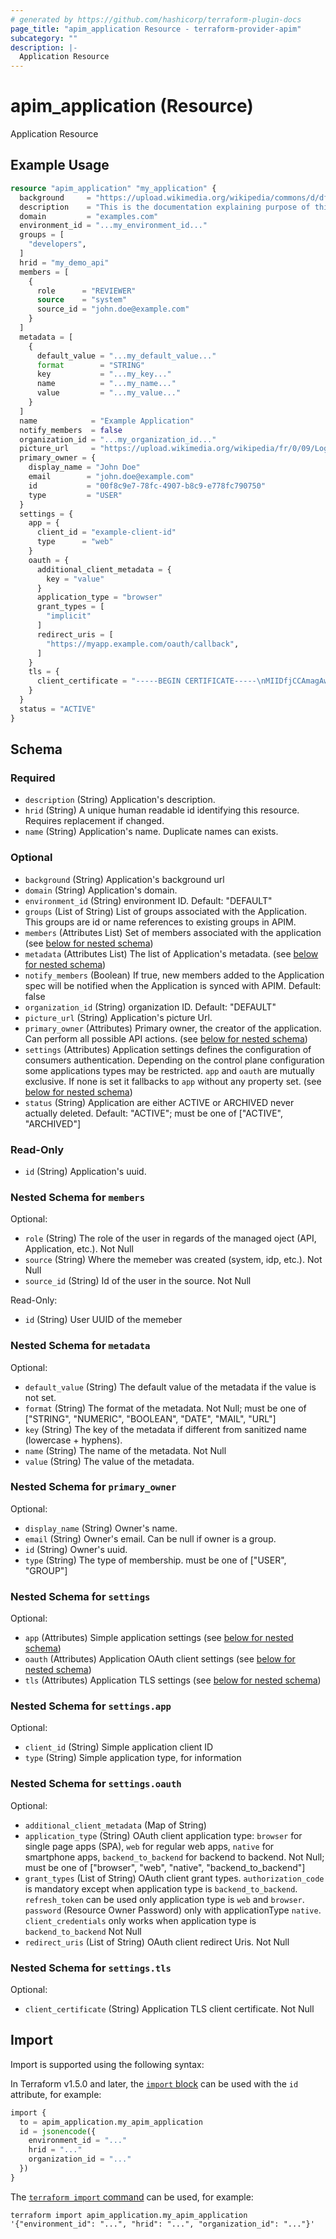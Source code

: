 ```yaml
---
# generated by https://github.com/hashicorp/terraform-plugin-docs
page_title: "apim_application Resource - terraform-provider-apim"
subcategory: ""
description: |-
  Application Resource
---
```


# apim_application (Resource)

Application Resource

## Example Usage

```terraform
resource "apim_application" "my_application" {
  background     = "https://upload.wikimedia.org/wikipedia/commons/d/df/Green_Red_Gradient_Background.png"
  description    = "This is the documentation explaining purpose of this Application  ."
  domain         = "examples.com"
  environment_id = "...my_environment_id..."
  groups = [
    "developers",
  ]
  hrid = "my_demo_api"
  members = [
    {
      role      = "REVIEWER"
      source    = "system"
      source_id = "john.doe@example.com"
    }
  ]
  metadata = [
    {
      default_value = "...my_default_value..."
      format        = "STRING"
      key           = "...my_key..."
      name          = "...my_name..."
      value         = "...my_value..."
    }
  ]
  name            = "Example Application"
  notify_members  = false
  organization_id = "...my_organization_id..."
  picture_url     = "https://upload.wikimedia.org/wikipedia/fr/0/09/Logo_App_Store_d%27Apple.png"
  primary_owner = {
    display_name = "John Doe"
    email        = "john.doe@example.com"
    id           = "00f8c9e7-78fc-4907-b8c9-e778fc790750"
    type         = "USER"
  }
  settings = {
    app = {
      client_id = "example-client-id"
      type      = "web"
    }
    oauth = {
      additional_client_metadata = {
        key = "value"
      }
      application_type = "browser"
      grant_types = [
        "implicit"
      ]
      redirect_uris = [
        "https://myapp.example.com/oauth/callback",
      ]
    }
    tls = {
      client_certificate = "-----BEGIN CERTIFICATE-----\nMIIDfjCCAmagAwIBAgIUfHj3mygGaOfd1u1Uj09L6vY5stcwDQYJKoZIhvcNAQEL\nBQAwRTELMAkGA1UEBhMCQVUxEzARBgNVBAgMClNvbWUtU3RhdGUxITAfBgNVBAoM\nGEludGVybmV0IFdpZGdpdHMgUHR5IEx0ZDAeFw0yNTA4MDUxNTUyMTBaFw0yNjA4\nMDUxNTUyMTBaMGkxCzAJBgNVBAYTAlVTMQ4wDAYDVQQIDAVTdGF0ZTENMAsGA1UE\nBwwEQ2l0eTEVMBMGA1UECgwMT3JnYW5pemF0aW9uMRMwEQYDVQQLDApEZXBhcnRt\nZW50MQ8wDQYDVQQDDAZjbGllbnQwggEiMA0GCSqGSIb3DQEBAQUAA4IBDwAwggEK\nAoIBAQDW862KHvjkq0EtwZJO/xw+QoTnRB0qm4E5+1wspC1er6tOm3hTJqCzfKwQ\ngZQKoP1Eq1PhM8GzceeqGjh8VZJaDmWwiJZdk5fprrZ1Lvwwl010lnh4MEhtN0Dw\nlwHSZCQ/vSvEDWJXugiE4F1OvAgi2+lIR5uYfyy2U6YbhlcVPdGAboBAFSQnxECF\n1gDpc3dFarPXfO/X3yf/BzAHys6IyMyqvBbur3K2UTO4gJL+59/DEyAwx7ofwukj\nTWpgGNDXlNFYwKk9qTSTbxdcofAVCjrBCEDTdoPkvrr5SxI7dV/ha5y33iOI4VPV\no6vN/58RJz+ZMI0mbOBeluqBW+xBAgMBAAGjQjBAMB0GA1UdDgQWBBTjpQ+KfcmK\nw4hCptY8iK/LX9BOhzAfBgNVHSMEGDAWgBQYdcUWurMS8FEEMzcJlFm2d4Dk3DAN\nBgkqhkiG9w0BAQsFAAOCAQEAoyv0RhgEbRNmyFF6WoTeH4durjmZRe3SCtum0Mnv\n4TOGT4sstPdz0l24psroL33z3jtsY8IrbqnSfTXWbziSCanDXnMHOewLykgN0ld0\nPHa2i5naU5tMeGdWeM80ZTXU7GMiiCkgrRai/V7GkXNKYTIdBontiLpbxUaGLpjY\naMYoCmHIEizazQP9xaAtm40CkYub1o40kgyQULyrwftqrlRtKshfYmHB6yxYVz60\npikgTVupVbhYcNMLOVXO7Q31UEYfC7fxMGqzybXg67EhvzoykXhhYo3YqAjho2yh\num2oEO8b5eQVAwRaooVLh0uqjZCpfN2ozscPpiTM9Pj3xQ==\n-----END CERTIFICATE-----\n"
    }
  }
  status = "ACTIVE"
}
```

<!-- schema generated by tfplugindocs -->
## Schema

### Required

- `description` (String) Application's description.
- `hrid` (String) A unique human readable id identifying this resource. Requires replacement if changed.
- `name` (String) Application's name. Duplicate names can exists.

### Optional

- `background` (String) Application's background url
- `domain` (String) Application's domain.
- `environment_id` (String) environment ID. Default: "DEFAULT"
- `groups` (List of String) List of groups associated with the Application.
This groups are id or name references to existing groups in APIM.
- `members` (Attributes List) Set of members associated with the application (see [below for nested schema](#nestedatt--members))
- `metadata` (Attributes List) The list of Application's metadata. (see [below for nested schema](#nestedatt--metadata))
- `notify_members` (Boolean) If true, new members added to the Application spec will
be notified when the Application is synced with APIM.
Default: false
- `organization_id` (String) organization ID. Default: "DEFAULT"
- `picture_url` (String) Application's picture Url.
- `primary_owner` (Attributes) Primary owner, the creator of the application. Can perform all possible API actions. (see [below for nested schema](#nestedatt--primary_owner))
- `settings` (Attributes) Application settings defines the configuration of consumers authentication. Depending on the control plane configuration some applications types may be restricted. `app` and `oauth` are mutually exclusive. If none is set it fallbacks to `app` without any property set. (see [below for nested schema](#nestedatt--settings))
- `status` (String) Application are either ACTIVE or ARCHIVED never actually deleted. Default: "ACTIVE"; must be one of ["ACTIVE", "ARCHIVED"]

### Read-Only

- `id` (String) Application's uuid.

<a id="nestedatt--members"></a>
### Nested Schema for `members`

Optional:

- `role` (String) The role of the user in regards of the managed oject (API, Application, etc.). Not Null
- `source` (String) Where the memeber was created (system, idp, etc.). Not Null
- `source_id` (String) Id of the user in the source. Not Null

Read-Only:

- `id` (String) User UUID of the memeber


<a id="nestedatt--metadata"></a>
### Nested Schema for `metadata`

Optional:

- `default_value` (String) The default value of the metadata if the value is not set.
- `format` (String) The format of the metadata. Not Null; must be one of ["STRING", "NUMERIC", "BOOLEAN", "DATE", "MAIL", "URL"]
- `key` (String) The key of the metadata if different from sanitized name (lowercase + hyphens).
- `name` (String) The name of the metadata. Not Null
- `value` (String) The value of the metadata.


<a id="nestedatt--primary_owner"></a>
### Nested Schema for `primary_owner`

Optional:

- `display_name` (String) Owner's name.
- `email` (String) Owner's email. Can be null if owner is a group.
- `id` (String) Owner's uuid.
- `type` (String) The type of membership. must be one of ["USER", "GROUP"]


<a id="nestedatt--settings"></a>
### Nested Schema for `settings`

Optional:

- `app` (Attributes) Simple application settings (see [below for nested schema](#nestedatt--settings--app))
- `oauth` (Attributes) Application OAuth client settings (see [below for nested schema](#nestedatt--settings--oauth))
- `tls` (Attributes) Application TLS settings (see [below for nested schema](#nestedatt--settings--tls))

<a id="nestedatt--settings--app"></a>
### Nested Schema for `settings.app`

Optional:

- `client_id` (String) Simple application client ID
- `type` (String) Simple application type, for information


<a id="nestedatt--settings--oauth"></a>
### Nested Schema for `settings.oauth`

Optional:

- `additional_client_metadata` (Map of String)
- `application_type` (String) OAuth client application type: 
`browser` for single page apps (SPA),
`web` for regular web apps,
`native` for smartphone apps,
`backend_to_backend` for backend to backend.
Not Null; must be one of ["browser", "web", "native", "backend_to_backend"]
- `grant_types` (List of String) OAuth client grant types. `authorization_code` is mandatory except when application type is `backend_to_backend`.
`refresh_token` can be used only application type is `web` and `browser`.
`password` (Resource Owner Password) only with applicationType `native`.
`client_credentials` only works  when application type is `backend_to_backend`
Not Null
- `redirect_uris` (List of String) OAuth client redirect Uris. Not Null


<a id="nestedatt--settings--tls"></a>
### Nested Schema for `settings.tls`

Optional:

- `client_certificate` (String) Application TLS client certificate. Not Null

## Import

Import is supported using the following syntax:

In Terraform v1.5.0 and later, the [`import` block](https://developer.hashicorp.com/terraform/language/import) can be used with the `id` attribute, for example:

```terraform
import {
  to = apim_application.my_apim_application
  id = jsonencode({
    environment_id = "..."
    hrid = "..."
    organization_id = "..."
  })
}
```

The [`terraform import` command](https://developer.hashicorp.com/terraform/cli/commands/import) can be used, for example:

```shell
terraform import apim_application.my_apim_application '{"environment_id": "...", "hrid": "...", "organization_id": "..."}'
```
